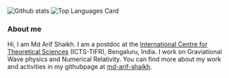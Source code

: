 ![Github stats](https://github-readme-stats.vercel.app/api?username=md-arif-shaikh&theme=highcontrast&show_icons=true&count_private=true)
![Top Languages Card](https://github-readme-stats.vercel.app/api/top-langs/?username=md-arif-shaikh&layout=compact&hide=javascript,scss)
<!--[![Repo name](https://github-readme-stats.vercel.app/api/pin/?username=yourusename&repo=repo-name)](https://github.com/yourusername/repo-name)-->

### About me
Hi, I am Md Arif Shaikh. I am a postdoc at the [International Centre for Theoretical Sciences](https://www.icts.res.in) (ICTS-TIFR), Bengaluru, India. I work on Graviational Wave physics and Numerical Relativity. You can find more about my work and activities in my githubpage at [md-arif-shaikh](https://md-arif-shaikh.github.io).

<!--
**md-arif-shaikh/md-arif-shaikh** is a ✨ _special_ ✨ repository because its `README.md` (this file) appears on your GitHub profile.

Here are some ideas to get you started:

- 🔭 I’m currently working on ...
- 🌱 I’m currently learning ...
- 👯 I’m looking to collaborate on ...
- 🤔 I’m looking for help with ...
- 💬 Ask me about ...
- 📫 How to reach me: ...
- 😄 Pronouns: ...
- ⚡ Fun fact: ...
-->
